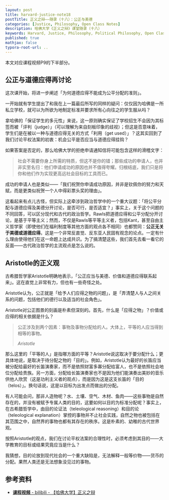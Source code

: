 ```yaml
---
layout: post
title: harvard-justice-note18
postTitle: 正义之辩——随录（十八）：公正与美德
categories: [Justice, Philosophy, Open Class Notes]
description: 哈佛大学《正义之辩》课堂随录（十八）
keywords: Harvard, Justice, Philosophy, Political Philosophy, Open Class Notes
published: true
mathjax: false
typora-root-url: ..
---
```


本文对应课程视频P9的下半部分。

## 公正与道德应得再讨论

这次课开始，将进一步阐述「为何道德应得不能成为公平分配的准则」。

一开始就有学生提出了和我在上一篇最后所写的同样的疑问：仅仅因为哈佛是一所私立学校，就可以为所欲为地制定标准并要求所有心向往之的学生服从吗？

拿哈佛的「保证学生的多元性」来说，这一原则确实保证了学校招生不会因为其标签而被「评判（judge）」（可以理解为来自刻板印象的歧视）；但这是否意味着，学生们是在被以一种与道德应得无关的方式「利用（get used）」？这其实回到了我们讨论平权法案的初衷：机会公平是否应当与道德应得挂钩？

如果答案是否定的，那么哈佛大学的拒绝申请通知信将可能包含这样的滑稽文字：

> 社会不需要你身上所需的特质，但这不是你的错；那些成功的申请人，也并非实至名归：他们申请成功的原因也并不值得夸耀。归根结底，我们只是将你和他们作为实现更高远社会目标的工具而已。

成功的申请人也是类似——「我们祝贺你申请成功原因，并非是钦佩你的努力和天赋，而是更类似祝贺一个人中得彩票头奖的理由」。

这看起来有点儿古怪，但实际上这牵涉到政治哲学中的一个重大议题：「将公平分配与道德应得及美德分开讨论，是否可行，是否适宜？」事实上，关于这个问题的不同回答，可以区分现代和古代的政治哲学。Rawls把道德应得和公平分配分开讨论，是基于平等主义；然而，不仅是Rawls等平等主义者，包括Kant，甚至自由主义哲学家（即使他们在福利制度等其他方面的观点各不相同）也都赞同：**公正无关于美德或道德应得**。这是一个非常反直觉、反东亚人民固有观念的论点。一定有什么理由使得他们在这一命题上达成共识。为了搞清楚这些，我们首先去看一看它的反面——古代政治哲学的主流观点是怎么说的。

## Aristotle的正义观

古希腊哲学家Aristotle明确地表示，「公正应当与美德、价值和道德应得联系起来」。这在直觉上非常有力，但也有一些奇怪之处。

Aristotle认为，公正就是「给予人们应得之物的问题」，是「弄清楚人与人之间关系的问题，包括他们的德行以及适当的社会角色」。

Aristotle对公正图景的刻画是朴素但深刻的。首先，什么是「应得之物」？价值或应得的相关依据是什么？

>公正涉及到两个因素：事物及事物分配给的人。大体上，平等的人应当得到相等的事物。
>
>*Aristotle*

那么这里的「平等的人」是指哪方面的平等？Aristotle说这取决于要分配什么；更具体地说，是取决于待分配之物的「目的」。例如，Aristotle认为最好的长笛应当被分配给最好的长笛演奏家，而不是依照财富多寡分配给富人，也不是依照社会地位分配给贵族。另一方面，分配给长笛演奏家也不是因为他们能演奏出美妙的音乐供他人欣赏（这是功利主义者的观点），而是因为这是这支长笛的「目的（telos）」。换句话说，这是以目标为出发点而做出的分配。

有人可能会问，那非人造物呢？水、土壤、空气、木材、鱼肉——这些事物是自然存在的，并没有被赋予专属人类的目的，这要如何以目的为标准分配呢？事实上，在古希腊哲学中，由目的论证法（teleological reasoning）和目的论（teleological explanation）掌控的事物并不止社会实践，自然之物也被包括在其范围之中，自然界的事物也都有其存在的秩序。这是朴素的、幼稚的古代世界观。

按照Aristotle的观点，我们在讨论平权法案的合理性时，必须考虑到其目的——大学教育的目标或结果究竟应当是什么？

我猜想，目的论放到现代社会的一个重大缺陷是，无法解释一般等价物——货币的分配。果然人类还是无法想象没见过的事物。

## 参考资料

- [**课程视频** - bilibili - 【哈佛大学】正义之辩](https://www.bilibili.com/video/BV1d4411v7G4)

